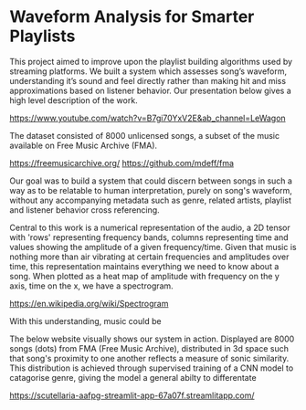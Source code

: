 # Waveform Analysis for Smarter Playlists

This project aimed to improve upon the playlist building algorithms used by streaming platforms. We built a system which assesses song’s waveform, understanding it’s sound and feel directly rather than making hit and miss approximations based on listener behavior. Our presentation below gives a high level description of the work.

https://www.youtube.com/watch?v=B7gi70YxV2E&ab_channel=LeWagon

The dataset consisted of 8000 unlicensed songs, a subset of the music available on Free Music Archive (FMA).

https://freemusicarchive.org/
https://github.com/mdeff/fma

Our goal was to build a system that could discern between songs in such a way as to be relatable to human interpretation, purely on song's waveform, without any accompanying metadata such as genre, related artists, playlist and listener behavior cross referencing.

Central to this work is a numerical representation of the audio, a 2D tensor with 'rows' representing frequency bands, columns representing time and values showing the amplitude of a given frequency/time. Given that music is nothing more than air vibrating at certain frequencies and amplitudes over time, this representation maintains everything we need to know about a song. When plotted as a heat map of amplitude with frequency on the y axis, time on the x, we have a spectrogram.

https://en.wikipedia.org/wiki/Spectrogram




With this understanding, music could be


The below website visually shows our system in action. Displayed are 8000 songs (dots) from FMA (Free Music Archive), distributed in 3d space such that song's proximity to one another reflects a measure of sonic similarity. This distribution is achieved through supervised training of a CNN model to catagorise genre, giving the model a general abilty to differentate

https://scutellaria-aafpg-streamlit-app-67a07f.streamlitapp.com/
